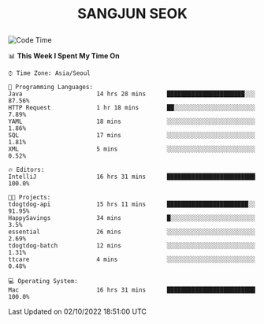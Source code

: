 <h1>
 <p align="center">
   SANGJUN SEOK
 </p>
</h1>

<!--START_SECTION:waka-->
![Code Time](http://img.shields.io/badge/Code%20Time-1%2C855%20hrs%2055%20mins-blue)

📊 **This Week I Spent My Time On** 

```text
⌚︎ Time Zone: Asia/Seoul

💬 Programming Languages: 
Java                     14 hrs 28 mins      ██████████████████████░░░   87.56% 
HTTP Request             1 hr 18 mins        ██░░░░░░░░░░░░░░░░░░░░░░░   7.89% 
YAML                     18 mins             ░░░░░░░░░░░░░░░░░░░░░░░░░   1.86% 
SQL                      17 mins             ░░░░░░░░░░░░░░░░░░░░░░░░░   1.81% 
XML                      5 mins              ░░░░░░░░░░░░░░░░░░░░░░░░░   0.52%

🔥 Editors: 
IntelliJ                 16 hrs 31 mins      █████████████████████████   100.0%

🐱‍💻 Projects: 
tdogtdog-api             15 hrs 11 mins      ███████████████████████░░   91.95% 
HappySavings             34 mins             █░░░░░░░░░░░░░░░░░░░░░░░░   3.5% 
essential                26 mins             ░░░░░░░░░░░░░░░░░░░░░░░░░   2.69% 
tdogtdog-batch           12 mins             ░░░░░░░░░░░░░░░░░░░░░░░░░   1.31% 
ttcare                   4 mins              ░░░░░░░░░░░░░░░░░░░░░░░░░   0.48%

💻 Operating System: 
Mac                      16 hrs 31 mins      █████████████████████████   100.0%

```


 Last Updated on 02/10/2022 18:51:00 UTC
<!--END_SECTION:waka-->
